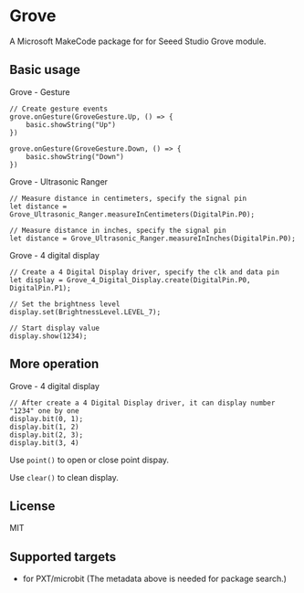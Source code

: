 # Grove

A Microsoft MakeCode package for for Seeed Studio Grove module.

## Basic usage

Grove - Gesture
```blocks
// Create gesture events
grove.onGesture(GroveGesture.Up, () => {
    basic.showString("Up")
})

grove.onGesture(GroveGesture.Down, () => {
    basic.showString("Down")
})
```

Grove - Ultrasonic Ranger
```blocks
// Measure distance in centimeters, specify the signal pin
let distance = Grove_Ultrasonic_Ranger.measureInCentimeters(DigitalPin.P0);

// Measure distance in inches, specify the signal pin
let distance = Grove_Ultrasonic_Ranger.measureInInches(DigitalPin.P0);
```

Grove - 4 digital display
```blocks
// Create a 4 Digital Display driver, specify the clk and data pin
let display = Grove_4_Digital_Display.create(DigitalPin.P0, DigitalPin.P1);

// Set the brightness level
display.set(BrightnessLevel.LEVEL_7);

// Start display value
display.show(1234);
```

## More operation

Grove - 4 digital display
```blocks
// After create a 4 Digital Display driver, it can display number "1234" one by one
display.bit(0, 1);
display.bit(1, 2)
display.bit(2, 3);
display.bit(3, 4)
```

Use ``point()`` to open or close point dispay.

Use ``clear()`` to clean display.

## License

MIT

## Supported targets

* for PXT/microbit
(The metadata above is needed for package search.)

